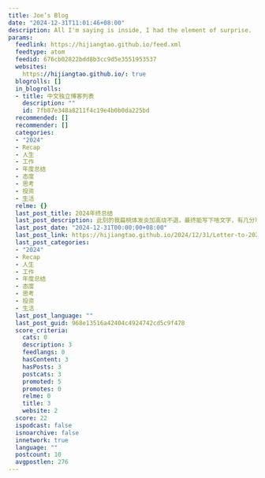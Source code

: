 ```yaml
---
title: Joe’s Blog
date: "2024-12-31T11:01:46+08:00"
description: All I'm saying is inside, I had the element of surprise.
params:
  feedlink: https://hijiangtao.github.io/feed.xml
  feedtype: atom
  feedid: 676cb02822bdd8b3cc9d5e3551953537
  websites:
    https://hijiangtao.github.io/: true
  blogrolls: []
  in_blogrolls:
  - title: 中文独立博客列表
    description: ""
    id: 7fb87e348a8211f4c19e4b0b0da225bd
  recommended: []
  recommender: []
  categories:
  - "2024"
  - Recap
  - 人生
  - 工作
  - 年度总结
  - 态度
  - 思考
  - 投资
  - 生活
  relme: {}
  last_post_title: 2024年终总结
  last_post_description: 此刻的我扁桃体发炎加高烧不退，最终能写下啥文字，有几分可读性也不再清楚，但年更节目不能断更。
  last_post_date: "2024-12-31T00:00:00+08:00"
  last_post_link: https://hijiangtao.github.io/2024/12/31/Letter-to-2024/
  last_post_categories:
  - "2024"
  - Recap
  - 人生
  - 工作
  - 年度总结
  - 态度
  - 思考
  - 投资
  - 生活
  last_post_language: ""
  last_post_guid: 968e13516a42404c4924742cd5c9f478
  score_criteria:
    cats: 0
    description: 3
    feedlangs: 0
    hasContent: 3
    hasPosts: 3
    postcats: 3
    promoted: 5
    promotes: 0
    relme: 0
    title: 3
    website: 2
  score: 22
  ispodcast: false
  isnoarchive: false
  innetwork: true
  language: ""
  postcount: 10
  avgpostlen: 276
---
```

